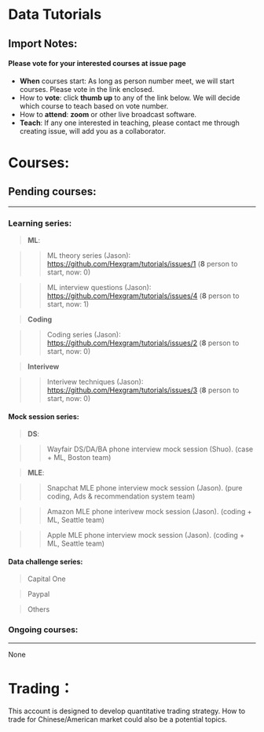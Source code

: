 # Data Tutorials

## Import Notes:
#### Please **vote** for your interested courses at issue page

* **When** courses start: As long as person number meet, we will start courses. Please vote in the link enclosed.
* How to **vote**: click **thumb up** to any of the link below. We will decide which course to teach based on vote number.
* How to **attend**: **zoom** or other live broadcast software.
* **Teach**: If any one interested in teaching, please contact me through creating issue, will add you as a collaborator.

# Courses: 

## Pending courses:
--------
### Learning series:
> **ML**:

>>  ML theory series (Jason): https://github.com/Hexgram/tutorials/issues/1 (**8** person to start, now: 0)

>>  ML interview questions (Jason): https://github.com/Hexgram/tutorials/issues/4 (**8** person to start, now: 1)

> **Coding**

>>  Coding series (Jason): https://github.com/Hexgram/tutorials/issues/2 (**8** person to start, now: 0)

> **Interivew**

>>  Interivew techniques (Jason): https://github.com/Hexgram/tutorials/issues/3 (**8** person to start, now: 0)

#### Mock session series:
> **DS**:

>>  Wayfair DS/DA/BA phone interview mock session (Shuo). (case + ML, Boston team)

> **MLE**: 

>> Snapchat MLE phone interview mock session (Jason). (pure coding, Ads & recommendation system team)

>>  Amazon MLE phone interivew mock session (Jason). (coding + ML, Seattle team)

>>  Apple MLE phone interview mock session (Jason). (coding + ML, Seattle team)



#### Data challenge series:
> Capital One

> Paypal

> Others


### Ongoing courses:
-------------

None


# Trading：

This account is designed to develop quantitative trading strategy. How to trade for Chinese/American market could also be a potential topics.

